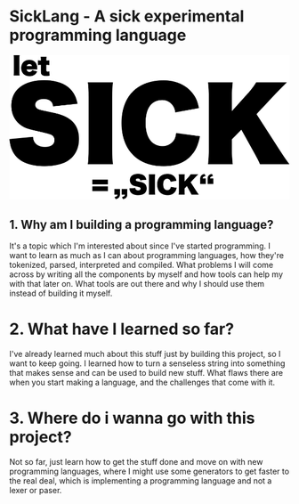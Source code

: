 # SickLang - A sick experimental programming language

![alt logo](https://github.com/Mvmo/sicklang/blob/develop/.github/assets/sick-logo-vector.svg?raw=true)

## 1. Why am I building a programming language?

It's a topic which I'm interested about since I've started programming.
I want to learn as much as I can about programming languages, how they're tokenized, parsed, interpreted and compiled.
What problems I will come across by writing all the components by myself and how tools can help my with that later on.
What tools are out there and why I should use them instead of building it myself.

# 2. What have I learned so far?

I've already learned much about this stuff just by building this project, so I want to keep going.
I learned how to turn a senseless string into something that makes sense and can be used to build new stuff.
What flaws there are when you start making a language, and the challenges that come with it.

# 3. Where do i wanna go with this project?
Not so far, just learn how to get the stuff done and move on with new programming languages, where I might use some generators to get faster to the real deal, which is implementing a programming language and not a lexer or paser.
